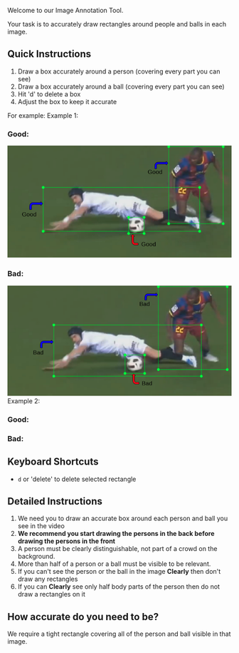 Welcome to our Image Annotation Tool.

Your task is to accurately draw rectangles around people and balls in each image.

## Quick Instructions
1. Draw a box accurately around a person (covering every part you can see)
2. Draw a box accurately around a ball (covering every part you can see)
2. Hit 'd' to delete a box
3. Adjust the box to keep it accurate


For example:
Example 1:
### Good:
![](https://raw.githubusercontent.com/HebaAladdin/BeaverDam/master/example1_1.png)
### Bad:
![](https://raw.githubusercontent.com/HebaAladdin/BeaverDam/master/example1_2.png)
Example 2:
### Good:

### Bad:

## Keyboard Shortcuts
- `d` or 'delete' to delete selected rectangle

## Detailed Instructions
1. We need you to draw an accurate box around each person and ball you see in the video
2. **We recommend you start drawing the persons in the back before drawing the persons in the front**
3. A person must be clearly distinguishable, not part of a crowd on the background.
4. More than half of a person or a ball must be visible to be relevant.
5. If you can't see the person or the ball in the image **Clearly** then don't draw any rectangles
6. If you can **Clearly** see only half body parts of the person then do not draw a rectangles on it

## How accurate do you need to be?
We require a tight rectangle covering all of the person and ball visible in that image.



